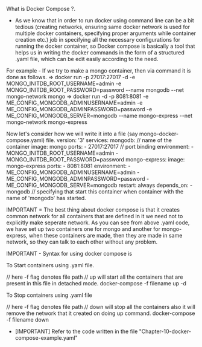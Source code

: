 What is Docker Compose ?.
- As we know that in order to run docker using command line can be a bit tedious (creating networks, ensuring same docker network is used for multiple docker containers, specifying proper arguments while container creation etc.) job in specifying all the necessary configurations for running the docker container,
so Docker compose is basically a tool that helps us in writing the docker commands in the form of a structured .yaml file, which can be edit easily according to the need.

For example - If we try to make a mongo container, then via command it is done as follows.
=> docker run -p 27017:27017 -d -e MONGO_INITDB_ROOT_USERNAME=admin -e MONGO_INITDB_ROOT_PASSWORD=password --name mongodb --net mongo-network mongo
=> docker run -d -p 8081:8081 -e ME_CONFIG_MONGODB_ADMINUSERNAME=admin -e ME_CONFIG_MONGODB_ADMINPASSWORD=password -e ME_CONFIG_MONGODB_SERVER=mongodb --name mongo-express --net mongo-network mongo-express

Now let's consider how we will write it into a file (say mongo-docker-compose.yaml) file.
version: '3'
services:
  mongodb: // name of the container
    image:
      mongo
    ports:
      - 27017:27017 // port binding
    environment:
      - MONGO_INITDB_ROOT_USERNAME=admin
      - MONGO_INITDB_ROOT_PASSWORD=password
  mongo-express:
    image:
      mongo-express
    ports:
      - 8081:8081
    environment:
      - ME_CONFIG_MONGODB_ADMINUSERNAME=admin
      - ME_CONFIG_MONGODB_ADMINPASSWORD=password
      - ME_CONFIG_MONGODB_SERVER=mongodb
    restart:
      always
    depends_on:
      - mongodb // specifying that start this container when container with the name of 'mongodb' has started.
      
IMPORTANT = The best thing about docker compose is that it creates common network for all containers that are defined in it we need not to explicitly make seperate network.
As you can see from above .yaml code, we have set up two containers one for mongo and another for mongo-express, when these containers are made, then they are made in same network,
so they can talk to each other without any problem.

IMPORTANT - Syntax for using docker compose is

To Start containers using .yaml file.

// here -f flag denotes file path
// up will start all the containers that are present in this file in detached mode.
docker-compose -f filename up -d 

To Stop containers using .yaml file

// here -f flag denotes file path
// down will stop all the containers also it will remove the network that it created on doing up command.
docker-compose -f filename down 



- [IMPORTANT] Refer to the code written in the file "Chapter-10-docker-compose-example.yaml"

